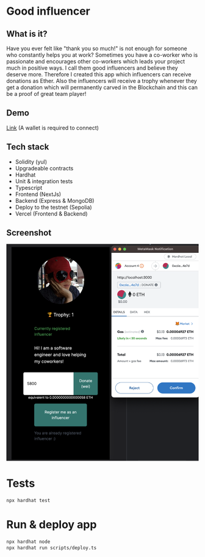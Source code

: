 # Good influencer
##  What is it?
Have you ever felt like "thank you so much!" is not enough for someone who constantly helps you at work?
Sometimes you have a co-worker who is passionate and encourages other co-workers which leads your project much in positive ways.
I call them good influencers and believe they deserve more.
Therefore I created this app which influencers can receive donations as Ether.
Also the influencers will receive a trophy whenever they get a donation which will permanently carved in the Blockchain and this can be a proof of great team player!

## Demo
[Link](https://good-influencer-hlst9pu0j-taewa.vercel.app/) (A wallet is required to connect)

## Tech stack
* Solidity (yul)
* Upgradeable contracts
* Hardhat
* Unit & integration tests
* Typescript
* Frontend (NextJs)
* Backend (Express & MongoDB)
* Deploy to the testnet (Sepolia)
* Vercel (Frontend & Backend)

## Screenshot
<img src='./fe-screenshot.png' />

# Tests

```shell
npx hardhat test
```

# Run & deploy app
```shell
npx hardhat node
npx hardhat run scripts/deploy.ts
```


